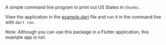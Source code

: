 A simple command line program to print out US States in `Chunks`.

View the application in the [example.dart](./bin/example.dart) file and run it in the command line with `dart run`.

Note: Although you can use this package in a Flutter application, this example app is not.
